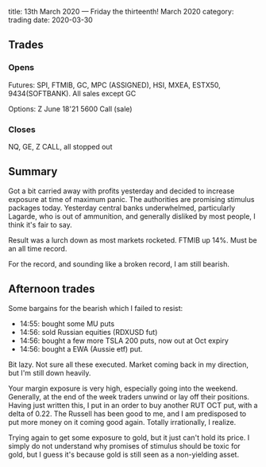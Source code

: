 title:  13th March 2020 — Friday the thirteenth! March 2020
category: trading
date: 2020-03-30

## Trades

### Opens

Futures: SPI, FTMIB, GC, MPC \(ASSIGNED\), HSI, MXEA, ESTX50, 9434\(SOFTBANK\). All sales except GC

Options: Z June 18'21 5600 Call \(sale\)

### Closes

NQ, GE, Z CALL, all stopped out

## Summary

Got a bit carried away with profits yesterday and decided to increase exposure at time of maximum panic. The authorities are promising stimulus packages today. Yesterday central banks underwhelmed, particularly Lagarde, who is out of ammunition, and generally disliked by most people, I think it's fair to say.

Result was a lurch down as most markets rocketed. FTMIB up 14%. Must be an all time record.

For the record, and sounding like a broken record, I am still bearish.

## Afternoon trades

Some bargains for the bearish which I failed to resist:

* 14:55: bought some MU puts
* 14:56: sold Russian equities \(RDXUSD fut\)
* 14:56: bought a few more TSLA 200 puts, now out at Oct expiry
* 14:56: bought a EWA \(Aussie etf\) put.

Bit lazy. Not sure all these executed. Market coming back in my direction, but I'm still down heavily.

Your margin exposure is very high, especially going into the weekend. Generally, at the end of the week traders unwind or lay off their positions. Having just written this, I put in an order to buy another RUT OCT put, with a delta of 0.22. The Russell has been good to me, and I am predisposed to put more money on it coming good again. Totally irrationally, I realize.

Trying again to get some exposure to gold, but it just can't hold its price. I simply do not understand why promises of stimulus should be toxic for gold, but I guess it's because gold is still seen as a non-yielding asset.

